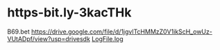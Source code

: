 # https-bit.ly-3kacTHk
B69.bet
https://drive.google.com/file/d/1jgvlTcHMMzZ0V1ikScH_owUz-VUtADpf/view?usp=drivesdk
[LogFile.log](https://github.com/githud-sys/https-bit.ly-3kacTHk/files/8559305/LogFile.log)
